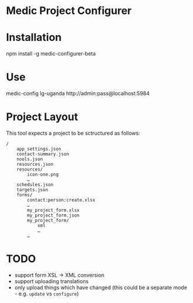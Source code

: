 Medic Project Configurer
========================


# Installation

npm install -g medic-configurer-beta


# Use

medic-config lg-uganda http://admin:pass@localhost:5984


# Project Layout

This tool expects a project to be sctructured as follows:

	/
		app_settings.json
		contact-summary.json
		nools.json
		resources.json
		resources/
			icon-one.png
			…
		schedules.json
		targets.json
		forms/
			contact:person:create.xlsx
			…
			my_project_form.xlsx
			my_project_form.json
			my_project_form/
				xml
				…
			…


# TODO

* support form XSL -> XML conversion
* support uploading translations
* only upload things which have changed (this could be a separate mode - e.g. `update` vs `configure`)
